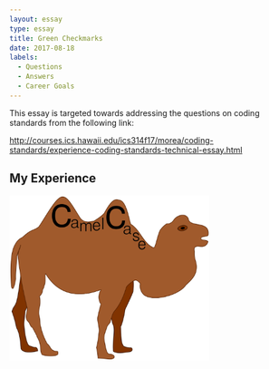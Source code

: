 ```yaml
---
layout: essay
type: essay
title: Green Checkmarks
date: 2017-08-18
labels:
  - Questions
  - Answers
  - Career Goals
---
```


This essay is targeted towards addressing the questions on coding standards from the following link: 

http://courses.ics.hawaii.edu/ics314f17/morea/coding-standards/experience-coding-standards-technical-essay.html

## My Experience

<img class="ui centered medium image" width = "70%" src="../images/camel.png">



